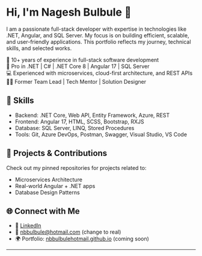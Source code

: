 # Hi, I'm Nagesh Bulbule 👋

I am a passionate full-stack developer with expertise in technologies like .NET, Angular, and SQL Server. My focus is on building efficient, scalable, and user-friendly applications. This portfolio reflects my journey, technical skills, and selected works.

🚀 10+ years of experience in full-stack software development  
🔧 Pro in .NET | C# | .NET Core 8 | Angular 17 | SQL Server  
💻 Experienced with microservices, cloud-first architecture, and REST APIs  
👨‍💻 Former Team Lead | Tech Mentor | Solution Designer  

## 🧠 Skills
- Backend: .NET Core, Web API, Entity Framework, Azure, REST
- Frontend: Angular 17, HTML, SCSS, Bootstrap, RXJS
- Database: SQL Server, LINQ, Stored Procedures
- Tools: Git, Azure DevOps, Postman, Swagger, Visual Studio, VS Code

## 🔨 Projects & Contributions
Check out my pinned repositories for projects related to:
- Microservices Architecture
- Real-world Angular + .NET apps
- Database Design Patterns

## 🌐 Connect with Me
- 💼 [LinkedIn](https://www.linkedin.com/in/nbbulbule)
- 📧 nbbulbule@hotmail.com (change to real)
- 🌍 Portfolio: [nbbulbulehotmail.github.io](https://nbbulbulehotmail.github.io) (coming soon)

---
